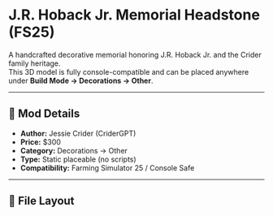 # J.R. Hoback Jr. Memorial Headstone (FS25)

A handcrafted decorative memorial honoring J.R. Hoback Jr. and the Crider family heritage.  
This 3D model is fully console-compatible and can be placed anywhere under **Build Mode → Decorations → Other**.

---

## 🧱 Mod Details
- **Author:** Jessie Crider (CriderGPT)
- **Price:** $300
- **Category:** Decorations → Other
- **Type:** Static placeable (no scripts)
- **Compatibility:** Farming Simulator 25 / Console Safe

---

## 📁 File Layout

